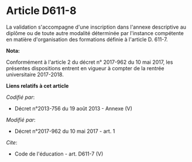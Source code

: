 # Article D611-8

La validation s'accompagne d'une inscription dans l'annexe descriptive au diplôme ou de toute autre modalité déterminée par
l'instance compétente en matière d'organisation des formations définie à l'article D. 611-7.

**Nota:**

Conformément à l'article 2 du décret n° 2017-962 du 10 mai 2017, les présentes dispositions entrent en vigueur à compter de
la rentrée universitaire 2017-2018.

**Liens relatifs à cet article**

_Codifié par_:

  - Décret n°2013-756 du 19 août 2013 -  Annexe (V)

_Modifié par_:

  - Décret n°2017-962 du 10 mai 2017 - art. 1

_Cite_:

  - Code de l'éducation - art. D611-7 (V)
